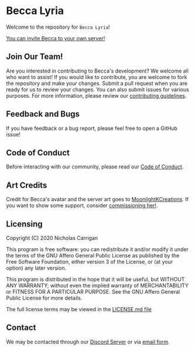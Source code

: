 # Becca Lyria

Welcome to the repository for `Becca Lyria`!

[You can invite Becca to your own server!](https://discord.com/oauth2/authorize?client_id=716707753090875473&scope=bot&permissions=268495990)

## Join Our Team!

Are you interested in contributing to Becca's development? We welcome all who want to assist! If you would like to contribute, you are welcome to fork the repository and make your changes. Submit a pull request when you are ready for us to review your changes. You can also submit issues for various purposes. For more information, please review our [contributing guidelines](./CONTRIBUTING.md).

## Feedback and Bugs

If you have feedback or a bug report, please feel free to open a GitHub issue!

## Code of Conduct

Before interacting with our community, please read our [Code of Conduct](CODE_OF_CONDUCT.md).

## Art Credits

Credit for Becca's avatar and the server art goes to [MoonlightKCreations](https://www.instagram.com/moonlightkcreations/). If you want to show some support, consider [commissioning her!](https://meitanteimoonlight.wixsite.com/moonlightkcreations/commissions).

## Licensing

Copyright (C) 2020 Nicholas Carrigan

This program is free software: you can redistribute it and/or modify it under the terms of the GNU Affero General Public License as published by the Free Software Foundation, either version 3 of the License, or (at your option) any later version.

This program is distributed in the hope that it will be useful, but WITHOUT ANY WARRANTY; without even the implied warranty of MERCHANTABILITY or FITNESS FOR A PARTICULAR PURPOSE.  See the GNU Affero General Public License for more details.

The full license terms may be viewed in the [LICENSE.md file](./LICENSE.md)

## Contact

We may be contacted through our [Discord Server](http://chat.nhcarrigan.com) or via [email form](https://contact.nhcarrigan.com).